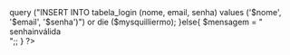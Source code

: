 <?php 
    include("conexaum.php")

    if(isset($_POST[""])){
        $senha = $_POST["bt_senha"];
        $rsenha = $_POST["bt_rsenha"];
    }

    if($senha === $rsenha){
        $nome = $_POST["bt_nome"]
        $mail = $_POST["bt_mail"]
        
        $mysquilliermo = "falha";
    $mysqli-> query ("INSERT INTO tabela_login (nome, email, senha) values ('$nome', '$email', '$senha')") or
    die ($mysquilliermo);

    }else{
        $mensagem = "<div class= 'alert alert-danger mt-3'> senhainválida </div>";;
    }
    
?>

<!DOCTYPE html>
<html lang="en">
<head>
    <meta charset="UTF-8">
    <meta name="viewport" content="width=device-width, initial-scale=1.0">
    <title>login</title>
</head>
<body>
    
</body>
</html>
